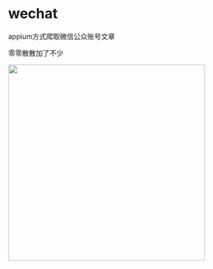 # wechat
appium方式爬取微信公众账号文章

零零散散加了不少



<img width="400px" src="http://ww4.sinaimg.cn/large/006y8mN6ly1g6whvqmywaj30u01hctnb.jpg" />
